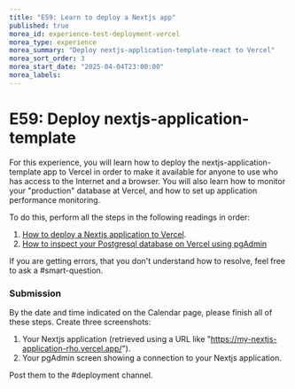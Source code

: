 ```yaml
---
title: "E59: Learn to deploy a Nextjs app"
published: true
morea_id: experience-test-deployment-vercel
morea_type: experience
morea_summary: "Deploy nextjs-application-template-react to Vercel"
morea_sort_order: 3
morea_start_date: "2025-04-04T23:00:00"
morea_labels:
---
```


# E59: Deploy nextjs-application-template

For this experience, you will learn how to deploy the nextjs-application-template app to Vercel in order to make it available for anyone to use who has access to the Internet and a browser.  You will also learn how to monitor your "production" database at Vercel, and how to set up application performance monitoring.

To do this, perform all the steps in the following readings in order:

  1. [How to deploy a Nextjs application to Vercel](./reading-vercel.html).
  2. [How to inspect your Postgresql database on Vercel using pgAdmin](https://dykraf.com/blog/connect-vercel-postgresql-into-pgadmin4)

If you are getting errors, that you don't understand how to resolve, feel free to ask a #smart-question.

### Submission

By the date and time indicated on the Calendar page, please finish all of these steps. Create three screenshots:

  1. Your Nextjs application (retrieved using a URL like "https://my-nextjs-application-rho.vercel.app/").
  2. Your pgAdmin screen showing a connection to your Nextjs application.

Post them to the #deployment channel.
